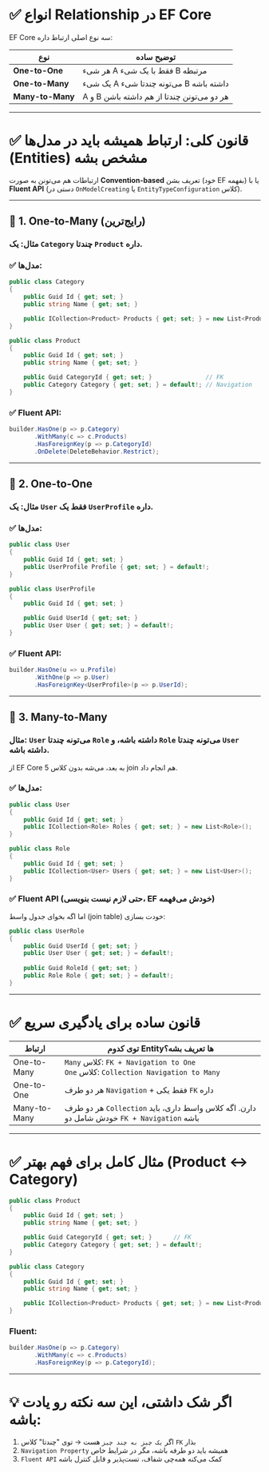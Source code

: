 # ✅ انواع Relationship در EF Core

EF Core سه نوع اصلی ارتباط داره:

| نوع              | توضیح ساده                                 |
| ---------------- | ------------------------------------------ |
| **One-to-One**   | هر شیء A فقط با یک شیء B مرتبطه            |
| **One-to-Many**  | یک شیء A می‌تونه چندتا شیء B داشته باشه    |
| **Many-to-Many** | A و B هر دو می‌تونن چندتا از هم داشته باشن |

---

# ✅ قانون کلی: ارتباط همیشه باید در **مدل‌ها (Entities)** مشخص بشه

ارتباطات هم می‌تونن به صورت **Convention-based** تعریف بشن (خود EF بفهمه) یا با **Fluent API** (دستی در `OnModelCreating` یا `EntityTypeConfiguration` کلاس).

---

## 🔷 1. One-to-Many (رایج‌ترین)

### مثال: یک `Category` چندتا `Product` داره.

### ✅ مدل‌ها:

```csharp
public class Category
{
    public Guid Id { get; set; }
    public string Name { get; set; }

    public ICollection<Product> Products { get; set; } = new List<Product>();
}

public class Product
{
    public Guid Id { get; set; }
    public string Name { get; set; }

    public Guid CategoryId { get; set; }               // FK
    public Category Category { get; set; } = default!; // Navigation
}
```

### ✅ Fluent API:

```csharp
builder.HasOne(p => p.Category)
       .WithMany(c => c.Products)
       .HasForeignKey(p => p.CategoryId)
       .OnDelete(DeleteBehavior.Restrict);
```

---

## 🔷 2. One-to-One

### مثال: یک `User` فقط یک `UserProfile` داره.

### ✅ مدل‌ها:

```csharp
public class User
{
    public Guid Id { get; set; }
    public UserProfile Profile { get; set; } = default!;
}

public class UserProfile
{
    public Guid Id { get; set; }

    public Guid UserId { get; set; }
    public User User { get; set; } = default!;
}
```

### ✅ Fluent API:

```csharp
builder.HasOne(u => u.Profile)
       .WithOne(p => p.User)
       .HasForeignKey<UserProfile>(p => p.UserId);
```

---

## 🔷 3. Many-to-Many

### مثال: `User` می‌تونه چندتا `Role` داشته باشه، و `Role` می‌تونه چندتا `User` داشته باشه.

از EF Core 5 به بعد، می‌شه بدون کلاس join هم انجام داد.

### ✅ مدل‌ها:

```csharp
public class User
{
    public Guid Id { get; set; }
    public ICollection<Role> Roles { get; set; } = new List<Role>();
}

public class Role
{
    public Guid Id { get; set; }
    public ICollection<User> Users { get; set; } = new List<User>();
}
```

### ✅ Fluent API (حتی لازم نیست بنویسی، EF خودش می‌فهمه)

اما اگه بخوای جدول واسط (join table) خودت بسازی:

```csharp
public class UserRole
{
    public Guid UserId { get; set; }
    public User User { get; set; } = default!;
    
    public Guid RoleId { get; set; }
    public Role Role { get; set; } = default!;
}
```

---

# ✅ قانون ساده برای یادگیری سریع

| ارتباط       | توی کدوم Entity‌ها تعریف بشه؟                                                             |
| ------------ | ----------------------------------------------------------------------------------------- |
| One-to-Many  | `Many` کلاس: `FK + Navigation to One`<br>`One` کلاس: `Collection Navigation to Many`      |
| One-to-One   | هر دو طرف `Navigation` + فقط یکی `FK` داره                                                |
| Many-to-Many | هر دو طرف `Collection` دارن. اگه کلاس واسط داری، باید خودش شامل دو `FK + Navigation` باشه |

---

# ✅ مثال کامل برای فهم بهتر (Product ↔ Category)

```csharp
public class Product
{
    public Guid Id { get; set; }
    public string Name { get; set; }

    public Guid CategoryId { get; set; }      // FK
    public Category Category { get; set; } = default!;
}

public class Category
{
    public Guid Id { get; set; }
    public string Name { get; set; }

    public ICollection<Product> Products { get; set; } = new List<Product>();
}
```

### Fluent:

```csharp
builder.HasOne(p => p.Category)
       .WithMany(c => c.Products)
       .HasForeignKey(p => p.CategoryId);
```

---

# 💡 اگر شک داشتی، این سه نکته رو یادت باشه:

1. اگر `یک چیز به چند چیز` هست → توی "چندتا" کلاس `FK` بذار
2. `Navigation Property` همیشه باید دو طرفه باشه، مگر در شرایط خاص
3. `Fluent API` کمک می‌کنه همه‌چی شفاف، تست‌پذیر و قابل کنترل باشه

